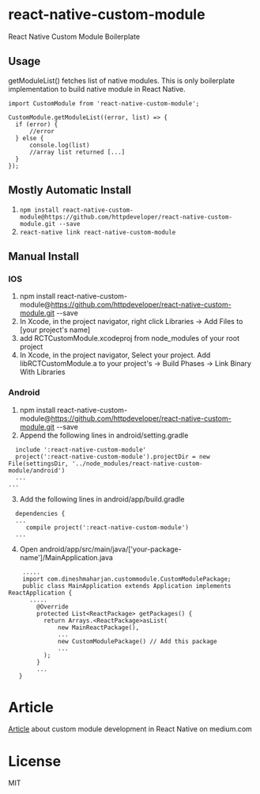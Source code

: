 # react-native-custom-module
React Native Custom Module Boilerplate

## Usage
 getModuleList() fetches list of native modules. This is only boilerplate implementation to build native module in React Native.
```
import CustomModule from 'react-native-custom-module';

CustomModule.getModuleList((error, list) => { 
  if (error) { 
      //error 
  } else { 
      console.log(list)
      //array list returned [...] 
  }
});

```
## Mostly Automatic Install

1. `npm install react-native-custom-module@https://github.com/httpdeveloper/react-native-custom-module.git --save`
2. `react-native link react-native-custom-module`

## Manual Install

### IOS
1. npm install react-native-custom-module@https://github.com/httpdeveloper/react-native-custom-module.git --save
2. In Xcode, in the project navigator, right click Libraries -> Add Files to [your project's name]
3. add RCTCustomModule.xcodeproj from node_modules of your root project
4. In Xcode, in the project navigator, Select your project. Add libRCTCustomModule.a to your project's -> Build Phases -> Link Binary With Libraries

### Android
1. npm install react-native-custom-module@https://github.com/httpdeveloper/react-native-custom-module.git --save
2. Append the following lines in android/setting.gradle
```...
  include ':react-native-custom-module'
  project(':react-native-custom-module').projectDir = new File(settingsDir, '../node_modules/react-native-custom-module/android')
  ...
...
```
3. Add the following lines in android/app/build.gradle
```
  dependencies {
  ...
     compile project(':react-native-custom-module')
  ...
```
4. Open android/app/src/main/java/['your-package-name']/MainApplication.java
```
    .....
    import com.dineshmaharjan.custommodule.CustomModulePackage;
    public class MainApplication extends Application implements ReactApplication {
      .....
        @Override
        protected List<ReactPackage> getPackages() {
          return Arrays.<ReactPackage>asList(
              new MainReactPackage(),
              ...
              new CustomModulePackage() // Add this package
              ...
          );
        }
        ...
   }
 ```

# Article
[Article](https://medium.com/@httpdeveloper/how-to-build-a-simple-react-native-custom-module-for-ios-and-android-from-scratch-a8efd31446f0) about custom module development in React Native on medium.com

# License
MIT
